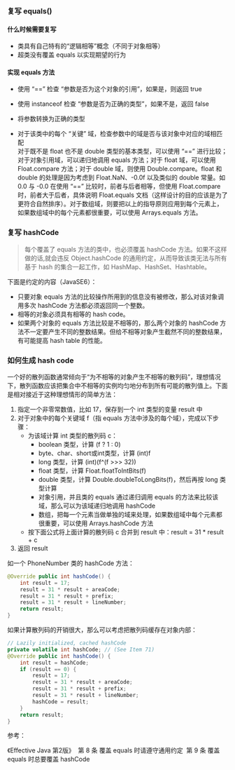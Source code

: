 ### 复写 equals()

#### 什么时候需要复写

+ 类具有自己特有的“逻辑相等”概念（不同于对象相等）
+ 超类没有覆盖 equals 以实现期望的行为



#### 实现 equals 方法

+ 使用 “==” 检查 “参数是否为这个对象的引用”，如果是，则返回 true

+ 使用 instanceof 检查 “参数是否为正确的类型”，如果不是，返回 false

+ 将参数转换为正确的类型

+ 对于该类中的每个 “关键” 域，检查参数中的域是否与该对象中对应的域相匹配    
  对于既不是 float 也不是 double 类型的基本类型，可以使用 “==” 进行比较；对于对象引用域，可以递归地调用 equals 方法；对于 float 域，可以使用 Float.compare 方法；对于 double 域，则使用 Double.compare。float 和 double 的处理是因为考虑到 Float.NaN、-0.0f 以及类似的 double 常量。如 0.0 与 -0.0 在使用 “==” 比较时，前者与后者相等，但使用 Float.compare 时，前者大于后者，具体说明 Float.equals 文档（这样设计的目的应该是为了更符合自然排序）。对于数组域，则要把以上的指导原则应用到每个元素上，如果数组域中的每个元素都很重要，可以使用 Arrays.equals 方法。



### 复写 hashCode

> 每个覆盖了 equals 方法的类中，也必须覆盖 hashCode 方法。如果不这样做的话,就会违反 Object.hashCode 的通用约定，从而导致该类无法与所有基于 hash 的集合一起工作，如 HashMap、HashSet、Hashtable。

下面是约定的内容（JavaSE6）：

+ 只要对象 equals 方法的比较操作所用到的信息没有被修改，那么对该对象调用多次 hashCode 方法都必须返回同一个整数。
+ 相等的对象必须具有相等的 hash code。
+ 如果两个对象的 equals 方法比较是不相等的，那么两个对象的 hashCode 方法不一定要产生不同的整数结果。但给不相等对象产生截然不同的整数结果，有可能提高 hash table 的性能。



### 如何生成 hash code

一个好的散列函数通常倾向于“为不相等的对象产生不相等的散列码”，理想情况下，散列函数应该把集合中不相等的实例均匀地分布到所有可能的散列值上。下面是相对接近于这种理想情形的简单方法：

1. 指定一个非零常数值，比如 17，保存到一个 int 类型的变量 result 中
2. 对于对象中的每个关键域 f（指 equals 方法中涉及的每个域），完成以下步骤：
   + 为该域计算 int 类型的散列码 c：
     + boolean 类型，计算 (f ? 1 : 0)
     + byte、char、short或int类型，计算 (int)f
     + long 类型，计算 (int)(f^(f >>> 32))
     + float 类型，计算 Float.floatToIntBits(f)
     + double 类型，计算 Double.doubleToLongBits(f)，然后再按 long 类型计算
     + 对象引用，并且类的 equals 通过递归调用 equals 的方法来比较该域，那么可以为该域递归地调用 hashCode
     + 数组，把每一个元素当做单独的域来处理，如果数组域中每个元素都很重要，可以使用 Arrays.hashCode 方法
   + 按下面公式将上面计算的散列码 c 合并到 result 中：result = 31 * result + c
3. 返回 result



如一个 PhoneNumber 类的 hashCode 方法：

```java
@Override public int hashCode() {
	int result = 17;
	result = 31 * result + areaCode;
	result = 31 * result + prefix;
	result = 31 * result + lineNumber;
	return result;
}
```

如果计算散列码的开销很大，那么可以考虑把散列码缓存在对象内部：

```java
// Lazily initialized, cached hashCode
private volatile int hashCode; // (See Item 71)
@Override public int hashCode() {
	int result = hashCode;
	if (result == 0) {
		result = 17;
		result = 31 * result + areaCode;
		result = 31 * result + prefix;
		result = 31 * result + lineNumber;
		hashCode = result;
	}
	return result;
}
```



参考：    

《Effective Java 第2版》
​	第 8 条 覆盖 equals 时请遵守通用约定
​	第 9 条 覆盖 equals 时总要覆盖 hashCode
